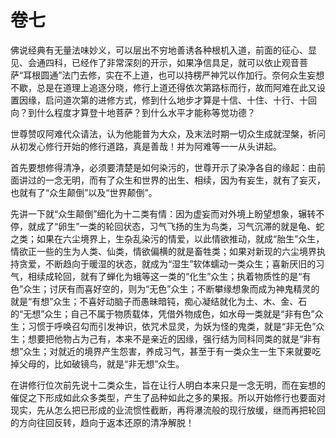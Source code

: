 # 卷七

​          佛说经典有无量法味妙义，可以层出不穷地善诱各种根机入道，前面的征心、显见、会通四科，已经作了非常深刻的开示，如果净信具足，就可以依止观音菩萨“耳根圆通”法门去修，实在不上道，也可以持楞严神咒以作加行。奈何众生妄想不歇，总是在道理上追逐分晓，修行上道还得依次第路标而行，故而阿难在此又设置因缘，启问道次第的进修方式，修到什么地步才算是十信、十住、十行、十回向？到什么程度才算登十地菩萨？到什么水平才能称等觉功德？

​         世尊赞叹阿难代众请法，认为他能普为大众，及末法时期一切众生成就涅槃，祈问从初发心修行开始的修行道路，真是善哉！并为阿难等一一从头讲起。

​         首先要想修得清净，必须要清楚是如何染污的，世尊开示了染净各自的缘起：由前面讲过的一念无明，而有了众生和世界的出生、相续，因为有妄生，就有了妄灭，也就有了“众生颠倒”以及“世界颠倒”。

​         先讲一下就“众生颠倒”细化为十二类有情：因为虚妄而对外境上盼望想象，辗转不停，就成了“卵生”一类的轮回状态，习气飞扬的生为鸟类，习气沉滞的就是龟、蛇之类；如果在六尘境界上，生杂乱染污的情爱，以此情欲推动，就成“胎生”众生，情欲正一些的生为人类、仙类，情欲偏横的就是畜牲类；如果对新现的六尘境界执持贪爱，不断趋向于暖湿的状态，就成为“湿生”软体蠕动一类众生；喜新厌旧的习气，相续成轮回，就有了蝉化为蛾等这一类的“化生”众生；执着物质性的是“有色”众生；讨厌有而喜好空的，则为“无色”众生；不断攀缘想象而成为神鬼精灵的就是“有想”众生；不喜好动脑子而愚昧暗钝，痴心凝结就化为土、木、金、石的“无想”众生；自己不属于物质载体，凭借外物成色，如水母一类就是“非有色”众生；习惯于呼唤召勾而引发神识，依咒术显灵，为妖为怪的鬼类，就是“非无色”众生；想要把他物占为己有，本来不是亲近的因缘，强行结为同科同类的就是“非有想”众生；对就近的境界产生怨害，养成习气，甚至于有一类众生一生下来就要吃掉父母的，比如破镜鸟，就是“非无想”众生。          

​        在讲修行位次前先说十二类众生，旨在让行人明白本来只是一念无明，而在妄想的催促之下形成如此众多类型，产生了品种如此之多的果报。所以开始修行也要面对现实，先从怎么把已形成的业流惯性截断，再将瀑流般的现行放缓，继而再把轮回的方向往回反转，趋向于返本还原的清净解脱！